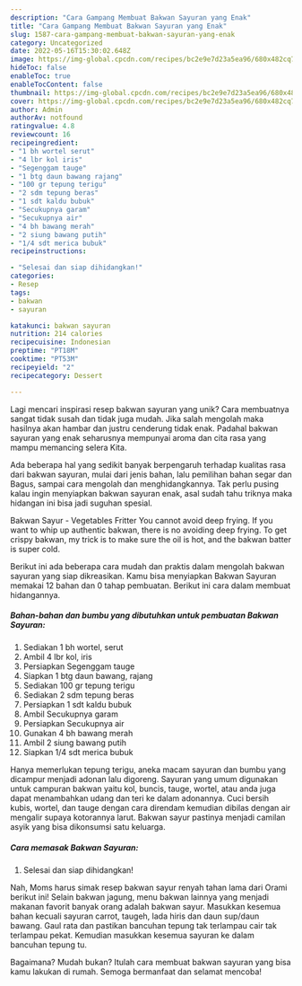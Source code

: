 ```yaml
---
description: "Cara Gampang Membuat Bakwan Sayuran yang Enak"
title: "Cara Gampang Membuat Bakwan Sayuran yang Enak"
slug: 1587-cara-gampang-membuat-bakwan-sayuran-yang-enak
category: Uncategorized
date: 2022-05-16T15:30:02.648Z
image: https://img-global.cpcdn.com/recipes/bc2e9e7d23a5ea96/680x482cq70/bakwan-sayuran-foto-resep-utama.jpg
hideToc: false
enableToc: true
enableTocContent: false
thumbnail: https://img-global.cpcdn.com/recipes/bc2e9e7d23a5ea96/680x482cq70/bakwan-sayuran-foto-resep-utama.jpg
cover: https://img-global.cpcdn.com/recipes/bc2e9e7d23a5ea96/680x482cq70/bakwan-sayuran-foto-resep-utama.jpg
author: Admin
authorAv: notfound
ratingvalue: 4.8
reviewcount: 16
recipeingredient:
- "1 bh wortel serut"
- "4 lbr kol iris"
- "Segenggam tauge"
- "1 btg daun bawang rajang"
- "100 gr tepung terigu"
- "2 sdm tepung beras"
- "1 sdt kaldu bubuk"
- "Secukupnya garam"
- "Secukupnya air"
- "4 bh bawang merah"
- "2 siung bawang putih"
- "1/4 sdt merica bubuk"
recipeinstructions:

- "Selesai dan siap dihidangkan!"
categories:
- Resep
tags:
- bakwan
- sayuran

katakunci: bakwan sayuran 
nutrition: 214 calories
recipecuisine: Indonesian
preptime: "PT18M"
cooktime: "PT53M"
recipeyield: "2"
recipecategory: Dessert

---
```





Lagi mencari inspirasi resep bakwan sayuran yang unik? Cara membuatnya sangat tidak susah dan tidak juga mudah. Jika salah mengolah maka hasilnya akan hambar dan justru cenderung tidak enak. Padahal bakwan sayuran yang enak seharusnya mempunyai aroma dan cita rasa yang mampu memancing selera Kita.





Ada beberapa hal yang sedikit banyak berpengaruh terhadap kualitas rasa dari bakwan sayuran, mulai dari jenis bahan, lalu pemilihan bahan segar dan Bagus, sampai cara mengolah dan menghidangkannya. Tak perlu pusing kalau ingin menyiapkan bakwan sayuran enak,      asal sudah tahu triknya maka hidangan ini bisa jadi suguhan spesial.














Bakwan Sayur - Vegetables Fritter You cannot avoid deep frying. If you want to whip up authentic bakwan, there is no avoiding deep frying. To get crispy bakwan, my trick is to make sure the oil is hot, and the bakwan batter is super cold.






Berikut ini ada beberapa cara mudah dan praktis dalam mengolah bakwan sayuran yang siap dikreasikan. Kamu bisa menyiapkan Bakwan Sayuran memakai 12 bahan dan 0 tahap pembuatan. Berikut ini cara dalam membuat hidangannya.

<!--inarticleads1-->

##### Bahan-bahan dan bumbu yang dibutuhkan untuk pembuatan Bakwan Sayuran:

1. Sediakan 1 bh wortel, serut
1. Ambil 4 lbr kol, iris
1. Persiapkan Segenggam tauge
1. Siapkan 1 btg daun bawang, rajang
1. Sediakan 100 gr tepung terigu
1. Sediakan 2 sdm tepung beras
1. Persiapkan 1 sdt kaldu bubuk
1. Ambil Secukupnya garam
1. Persiapkan Secukupnya air
1. Gunakan 4 bh bawang merah
1. Ambil 2 siung bawang putih
1. Siapkan 1/4 sdt merica bubuk


Hanya memerlukan tepung terigu, aneka macam sayuran dan bumbu yang dicampur menjadi adonan lalu digoreng. Sayuran yang umum digunakan untuk campuran bakwan yaitu kol, buncis, tauge, wortel, atau anda juga dapat menambahkan udang dan teri ke dalam adonannya. Cuci bersih kubis, wortel, dan tauge dengan cara direndam kemudian dibilas dengan air mengalir supaya kotorannya larut. Bakwan sayur pastinya menjadi camilan asyik yang bisa dikonsumsi satu keluarga. 

<!--inarticleads2-->

##### Cara memasak Bakwan Sayuran:


1. Selesai dan siap dihidangkan!

Nah, Moms harus simak resep bakwan sayur renyah tahan lama dari Orami berikut ini! Selain bakwan jagung, menu bakwan lainnya yang menjadi makanan favorit banyak orang adalah bakwan sayur. Masukkan kesemua bahan kecuali sayuran carrot, taugeh, lada hiris dan daun sup/daun bawang. Gaul rata dan pastikan bancuhan tepung tak terlampau cair tak terlampau pekat. Kemudian masukkan kesemua sayuran ke dalam bancuhan tepung tu. 

Bagaimana? Mudah bukan? Itulah cara membuat bakwan sayuran yang bisa kamu lakukan di rumah. Semoga bermanfaat dan selamat mencoba!
